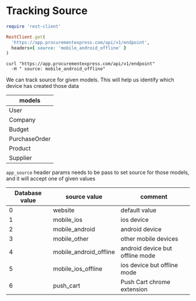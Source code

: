 # Tracking Source

```ruby
require 'rest-client'

RestClient.get(
  'https://app.procurementexpress.com/api/v1/endpoint',
  headers={ source: 'mobile_android_offline' }
)
```

```shell
curl "https://app.procurementexpress.com/api/v1/endpoint"
  -H " source: mobile_android_offline"
```

We can track source for given models. This will help us identify which device has created those data

| models        |
| ------------- |
| User          |
| Company       |
| Budget        |
| PurchaseOrder |
| Product       |
| Supplier      |

`app_source` header params needs to be pass to set source for those models, and it will accept one of given values

| Database value | source value           | comment                         |
| -------------- | ---------------------- | ------------------------------- |
| 0              | website                | default value                   |
| 1              | mobile_ios             | ios device                      |
| 2              | mobile_android         | android device                  |
| 3              | mobile_other           | other mobile devices            |
| 4              | mobile_android_offline | android device but offline mode |
| 5              | mobile_ios_offline     | ios device but offline mode     |
| 6              | push_cart              | Push Cart chrome extension      |
